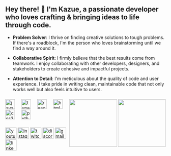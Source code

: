 <h2 align="left">Hey there! 👋 I'm Kazue, a passionate developer who loves crafting & bringing ideas to life through code. </h2>

<p>

- **Problem Solver**: I thrive on finding creative solutions to tough problems. If there's a roadblock, I'm the person who loves brainstorming until we find a way around it.

- **Collaborative Spirit**: I firmly believe that the best results come from teamwork. I enjoy collaborating with other developers, designers, and stakeholders to create cohesive and impactful projects.

- **Attention to Detail**: I'm meticulous about the quality of code and user experience. I take pride in writing clean, maintainable code that not only works well but also feels intuitive to users.
</p>

###

<div align="center">
  
</div>

###

<img align="right" height="150" src="https://media.tenor.com/C4lCxC3_IgAAAAAj/%E5%BF%99%E3%81%97%E3%81%84-%E4%BB%95%E4%BA%8B.gif"  />
<!-- <img align="right" height="150" src="https://media.tenor.com/-169fSymeTgAAAAj/anime-girl.gif"  /> -->
<img align="right" height="150" src="https://media.tenor.com/rDhfhunjcRQAAAAj/nodders-nodding.gif"  />
<!-- <img align="right" height="150" src="https://media1.giphy.com/media/eh7EpdFyBNSYIMURIT/giphy.gif?cid=ecf05e47yp30v3r03jo4td6f67rg90iu791uhfcoljr127f7&ep=v1_gifs_related&rid=giphy.gif&ct=s"  /> -->


###

<div align="left">
  <img src="https://cdn.jsdelivr.net/gh/devicons/devicon/icons/javascript/javascript-original.svg" height="30" alt="javascript logo"  />
  <img width="12" />
  <img src="https://cdn.jsdelivr.net/gh/devicons/devicon/icons/typescript/typescript-original.svg" height="30" alt="typescript logo"  />
  <img width="12" />
  <img src="https://cdn.jsdelivr.net/gh/devicons/devicon/icons/react/react-original.svg" height="30" alt="react logo"  />
  <img width="12" />
  <img src="https://cdn.jsdelivr.net/gh/devicons/devicon/icons/html5/html5-original.svg" height="30" alt="html5 logo"  />
  <img width="12" />
  <img src="https://cdn.jsdelivr.net/gh/devicons/devicon/icons/css3/css3-original.svg" height="30" alt="css3 logo"  />
  <img width="12" />
  <img src="https://cdn.jsdelivr.net/gh/devicons/devicon/icons/php/php-original.svg" height="30" alt="python logo"  />
  <img width="12" />
</div>

###

<div align="left">
  <img src="https://img.shields.io/static/v1?message=Youtube&logo=youtube&label=&color=FF0000&logoColor=white&labelColor=&style=for-the-badge" height="35" alt="youtube logo"  />
  <img src="https://img.shields.io/static/v1?message=Instagram&logo=instagram&label=&color=E4405F&logoColor=white&labelColor=&style=for-the-badge" height="35" alt="instagram logo"  />
  <img src="https://img.shields.io/static/v1?message=Twitch&logo=twitch&label=&color=9146FF&logoColor=white&labelColor=&style=for-the-badge" height="35" alt="twitch logo"  />
  <img src="https://img.shields.io/static/v1?message=Discord&logo=discord&label=&color=7289DA&logoColor=white&labelColor=&style=for-the-badge" height="35" alt="discord logo"  />
  <img src="https://img.shields.io/static/v1?message=Gmail&logo=gmail&label=&color=D14836&logoColor=white&labelColor=&style=for-the-badge" height="35" alt="gmail logo"  />
  <img src="https://img.shields.io/static/v1?message=LinkedIn&logo=linkedin&label=&color=0077B5&logoColor=white&labelColor=&style=for-the-badge" height="35" alt="linkedin logo"  />
</div>

###

<br clear="both">

###
